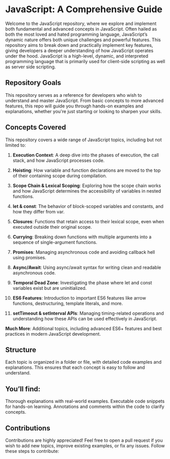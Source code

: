 # JavaScript: A Comprehensive Guide

Welcome to the JavaScript repository, where we explore and implement both fundamental and advanced concepts in JavaScript. Often hailed as both the most loved and hated programming language, JavaScript’s dynamic nature offers both unique challenges and powerful features. This repository aims to break down and practically implement key features, giving developers a deeper understanding of how JavaScript operates under the hood. JavaScript is a high-level, dynamic, and interpreted programming language that is primarily used for client-side scripting as well as server side scripting. 


## Repository Goals

This repository serves as a reference for developers who wish to understand and master JavaScript. From basic concepts to more advanced features, this repo will guide you through hands-on examples and explanations, whether you're just starting or looking to sharpen your skills.

## Concepts Covered

This repository covers a wide range of JavaScript topics, including but not limited to:

1. **Execution Context**: A deep dive into the phases of execution, the call stack, and how JavaScript processes code.

2. **Hoisting**: How variable and function declarations are moved to the top of their containing scope during compilation.

3. **Scope Chain & Lexical Scoping**: Exploring how the scope chain works and how JavaScript determines the accessibility of variables in nested functions.

4. **let & const**: The behavior of block-scoped variables and constants, and how they differ from var.

5. **Closures**: Functions that retain access to their lexical scope, even when executed outside their original scope.

6. **Currying**: Breaking down functions with multiple arguments into a sequence of single-argument functions.

7. **Promises**: Managing asynchronous code and avoiding callback hell using promises.

8. **Async/Await**: Using async/await syntax for writing clean and readable asynchronous code.

9. **Temporal Dead Zone**: Investigating the phase where let and const variables exist but are uninitialized.

10. **ES6 Features**: Introduction to important ES6 features like arrow functions, destructuring, template literals, and more.

11. **setTimeout & setInterval APIs**: Managing timing-related operations and understanding how these APIs can be used effectively in JavaScript.

**Much More**: Additional topics, including advanced ES6+ features and best practices in modern JavaScript development.


## Structure

Each topic is organized in a folder or file, with detailed code examples and explanations. This ensures that each concept is easy to follow and understand. 

## You’ll find:
Thorough explanations with real-world examples.
Executable code snippets for hands-on learning.
Annotations and comments within the code to clarify concepts.

## Contributions
Contributions are highly appreciated! Feel free to open a pull request if you wish to add new topics, improve existing examples, or fix any issues. Follow these steps to contribute:

